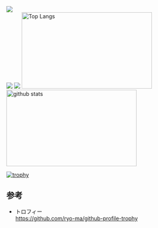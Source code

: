 
![](http://github-profile-summary-cards.vercel.app/api/cards/profile-details?username=chissa0719&theme=vue)
<br>
![](http://github-profile-summary-cards.vercel.app/api/cards/stats?username=chissa0719&theme=vue)
![](http://github-profile-summary-cards.vercel.app/api/cards/productive-time?username=chissa0719&theme=vue&utcOffset=8)
<img alt="Top Langs" height="200px" width="340px" src="https://github-readme-stats.vercel.app/api/top-langs/?username=chissa0719&layout=compact&count_private=true&show_icons=true" />
<img alt="github stats" height="200px" width="340px" src="https://github-readme-stats.vercel.app/api?username=chissa0719&count_private=true&show_icons=true&show_icons=true" />

[![trophy](https://github-profile-trophy.vercel.app/?username=chissa0719&row=1&column=6)](https://github.com/ryo-ma/github-profile-trophy)

## 参考

- トロフィー<br>
https://github.com/ryo-ma/github-profile-trophy<br>



